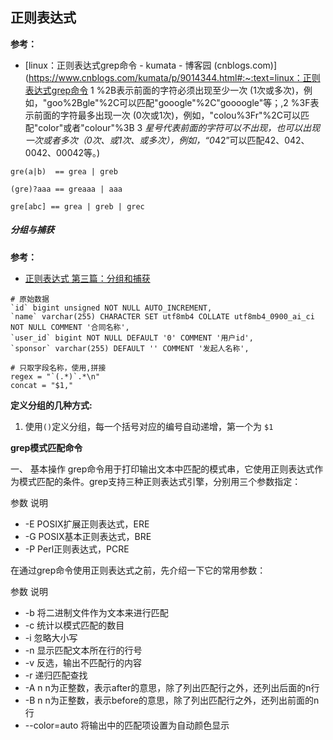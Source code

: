 ## 正则表达式

**参考：**

- [linux：正则表达式grep命令 - kumata - 博客园 (cnblogs.com)](https://www.cnblogs.com/kumata/p/9014344.html#:~:text=linux：正则表达式grep命令 1 %2B表示前面的字符必须出现至少一次 (1次或多次)，例如，"goo%2Bgle"%2C可以匹配"gooogle"%2C"goooogle"等；,2 %3F表示前面的字符最多出现一次 (0次或1次)，例如，"colou%3Fr"%2C可以匹配"color"或者"colour"%3B 3 *星号代表前面的字符可以不出现，也可以出现一次或者多次（0次、或1次、或多次），例如，“0*42”可以匹配42、042、0042、00042等。) 



```shell
gre(a|b)  == grea | greb

(gre)?aaa == greaaa | aaa

gre[abc] == grea | greb | grec
```

##### 分组与捕获

**参考：**

- [正则表达式 第三篇：分组和捕获 ](https://www.cnblogs.com/ljhdo/p/10678281.html)

```shell
# 原始数据
`id` bigint unsigned NOT NULL AUTO_INCREMENT,
`name` varchar(255) CHARACTER SET utf8mb4 COLLATE utf8mb4_0900_ai_ci NOT NULL COMMENT '合同名称',
`user_id` bigint NOT NULL DEFAULT '0' COMMENT '用户id',
`sponsor` varchar(255) DEFAULT '' COMMENT '发起人名称',

# 只取字段名称，使用,拼接
regex = "`(.*)`.*\n"
concat = "$1,"
```

**定义分组的几种方式:**

1. 使用`()`定义分组，每一个括号对应的编号自动递增，第一个为 `$1`



**grep模式匹配命令**

一、 基本操作
grep命令用于打印输出文本中匹配的模式串，它使用正则表达式作为模式匹配的条件。grep支持三种正则表达式引擎，分别用三个参数指定：

参数 说明

- -E POSIX扩展正则表达式，ERE
- -G POSIX基本正则表达式，BRE
- -P Perl正则表达式，PCRE

在通过grep命令使用正则表达式之前，先介绍一下它的常用参数：

参数 说明

- -b 将二进制文件作为文本来进行匹配
- -c 统计以模式匹配的数目
- -i 忽略大小写
- -n 显示匹配文本所在行的行号
- -v 反选，输出不匹配行的内容
- -r 递归匹配查找
- -A n   n为正整数，表示after的意思，除了列出匹配行之外，还列出后面的n行
- -B n   n为正整数，表示before的意思，除了列出匹配行之外，还列出前面的n行
- --color=auto 将输出中的匹配项设置为自动颜色显示